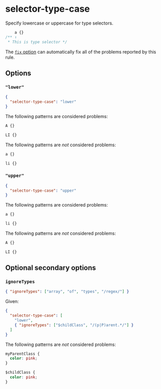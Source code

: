 # selector-type-case

Specify lowercase or uppercase for type selectors.

<!-- prettier-ignore -->
```css
    a {}
/** ↑
 * This is type selector */
```

The [`fix` option](../../../docs/user-guide/options.md#fix) can automatically fix all of the problems reported by this rule.

## Options

### `"lower"`

```json
{
  "selector-type-case": "lower"
}
```

The following patterns are considered problems:

<!-- prettier-ignore -->
```css
A {}
```

<!-- prettier-ignore -->
```css
LI {}
```

The following patterns are _not_ considered problems:

<!-- prettier-ignore -->
```css
a {}
```

<!-- prettier-ignore -->
```css
li {}
```

### `"upper"`

```json
{
  "selector-type-case": "upper"
}
```

The following patterns are considered problems:

<!-- prettier-ignore -->
```css
a {}
```

<!-- prettier-ignore -->
```css
li {}
```

The following patterns are _not_ considered problems:

<!-- prettier-ignore -->
```css
A {}
```

<!-- prettier-ignore -->
```css
LI {}
```

## Optional secondary options

### `ignoreTypes`

```json
{ "ignoreTypes": ["array", "of", "types", "/regex/"] }
```

Given:

```json
{
  "selector-type-case": [
    "lower",
    { "ignoreTypes": ["$childClass", "/(p|P)arent.*/"] }
  ]
}
```

The following patterns are _not_ considered problems:

<!-- prettier-ignore -->
```css
myParentClass {
  color: pink;
}

$childClass {
  color: pink;
}
```

